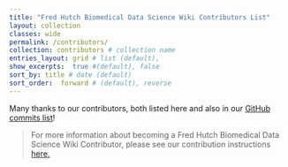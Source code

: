 ```yaml
---
title: "Fred Hutch Biomedical Data Science Wiki Contributors List"
layout: collection
classes: wide
permalink: /contributors/
collection: contributors # collection name
entries_layout: grid # list (default),
show_excerpts:  true #(default), false
sort_by: title # date (default)
sort_order:  forward # (default), reverse
---
```

Many thanks to our contributors, both listed here and also in our [GitHub commits list](https://github.com/FredHutch/wiki/graphs/contributors)! 
> For more information about becoming a Fred Hutch Biomedical Data Science Wiki Contributor, please see our contribution instructions [here.](https://github.com/FredHutch/wiki/blob/master/README.md)
